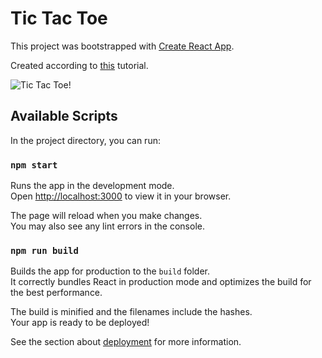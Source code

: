 # Tic Tac Toe

This project was bootstrapped with [Create React App](https://github.com/facebook/create-react-app).

Created according to [this](https://reactjs.org/tutorial/tutorial.html) tutorial.

![Tic Tac Toe!](https://i.imgur.com/Me46XfW.png "Tic Tac Toe")

## Available Scripts

In the project directory, you can run:

### `npm start`

Runs the app in the development mode.\
Open [http://localhost:3000](http://localhost:3000) to view it in your browser.

The page will reload when you make changes.\
You may also see any lint errors in the console.

### `npm run build`

Builds the app for production to the `build` folder.\
It correctly bundles React in production mode and optimizes the build for the best performance.

The build is minified and the filenames include the hashes.\
Your app is ready to be deployed!

See the section about [deployment](https://facebook.github.io/create-react-app/docs/deployment) for more information.
